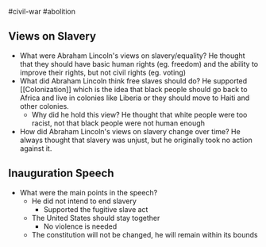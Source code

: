 #civil-war #abolition

## Views on Slavery
- What were Abraham Lincoln's views on slavery/equality?
	He thought that they should have basic human rights (eg. freedom) and the ability to improve their rights, but not civil rights (eg. voting)
- What did Abraham Lincoln think free slaves should do?
	He supported [[Colonization]] which is the idea that black people should go back to Africa and live in colonies like Liberia or they should move to Haiti and other colonies.
	- Why did he hold this view?
		He thought that white people were too racist, not that black people were not human enough
- How did Abraham Lincoln's views on slavery change over time?
	He always thought that slavery was unjust, but he originally took no action against it.

## Inauguration Speech
- What were the main points in the speech?
	- He did not intend to end slavery
		- Supported the fugitive slave act
	- The United States should stay together
		- No violence is needed
	- The constitution will not be changed, he will remain within its bounds